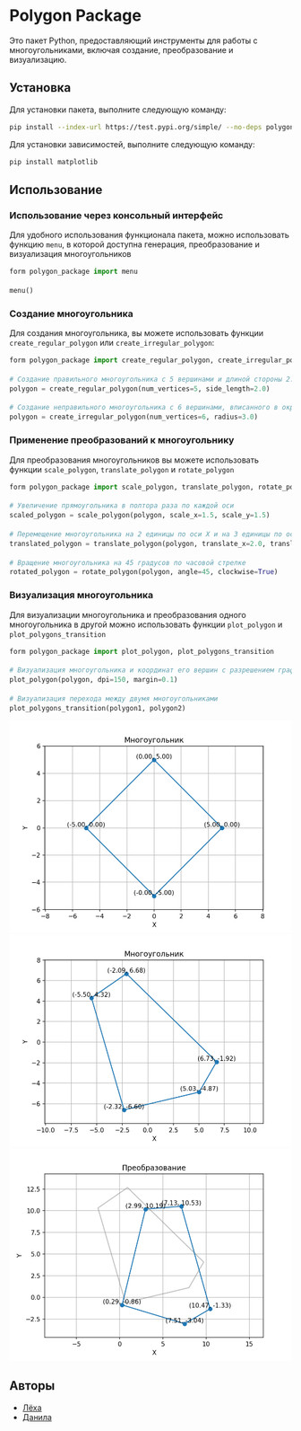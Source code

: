 # Polygon Package

Это пакет Python, предоставляющий инструменты для работы с многоугольниками, включая создание, преобразование и визуализацию.

## Установка

Для установки пакета, выполните следующую команду:

```bash
pip install --index-url https://test.pypi.org/simple/ --no-deps polygon-package
```

Для установки зависимостей, выполните следующую команду:

```bash
pip install matplotlib
```

## Использование

### Использование через консольный интерфейс

Для удобного использования функционала пакета, можно использовать функцию `menu`, в которой доступна генерация, преобразование и визуализация многоугольников

```python
form polygon_package import menu

menu()
```

### Создание многоугольника

Для создания многоугольника, вы можете использовать функции `create_regular_polygon` или `create_irregular_polygon`:

```python
form polygon_package import create_regular_polygon, create_irregular_polygon

# Создание правильного многоугольника с 5 вершинами и длиной стороны 2.0
polygon = create_regular_polygon(num_vertices=5, side_length=2.0)

# Создание неправильного многоугольника с 6 вершинами, вписанного в окружность радиусом 3
polygon = create_irregular_polygon(num_vertices=6, radius=3.0)
```

### Применение преобразований к многоугольнику

Для преобразования многоугольников вы можете использовать функции `scale_polygon`, `translate_polygon` и `rotate_polygon`

```python
form polygon_package import scale_polygon, translate_polygon, rotate_polygon

# Увеличение прямоугольника в полтора раза по каждой оси
scaled_polygon = scale_polygon(polygon, scale_x=1.5, scale_y=1.5)

# Перемещение многоугольника на 2 единицы по оси X и на 3 единицы по оси Y
translated_polygon = translate_polygon(polygon, translate_x=2.0, translate_y=3.0)

# Вращение многоугольника на 45 градусов по часовой стрелке
rotated_polygon = rotate_polygon(polygon, angle=45, clockwise=True)
```

### Визуализация многоугольника

Для визуализации многоугольника и преобразования одного многоугольника в другой можно использовать функции `plot_polygon` и `plot_polygons_transition`

```python
form polygon_package import plot_polygon, plot_polygons_transition

# Визуализация многоугольника и координат его вершин c разрешением графика в 150 DPI и отступом от границ в 0.1. 
plot_polygon(polygon, dpi=150, margin=0.1)

# Визуализация перехода между двумя многоугольниками
plot_polygons_transition(polygon1, polygon2)
```

![Правильный многоугольник](image/Rhomb.png)
![Неправильный многоугольник](image/Pentagon.png)
![Преобразование](image/Transformation.png)

## Авторы

- [Лёха](https://github.com/LyoshaGodX)
- [Данила](https://github.com/dant4ick)
